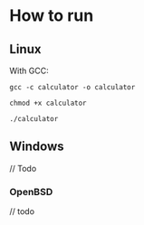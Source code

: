# How to run

## Linux

With GCC:
```
gcc -c calculator -o calculator
```

```
chmod +x calculator
```

```
./calculator
```

## Windows

// Todo

### OpenBSD

// todo